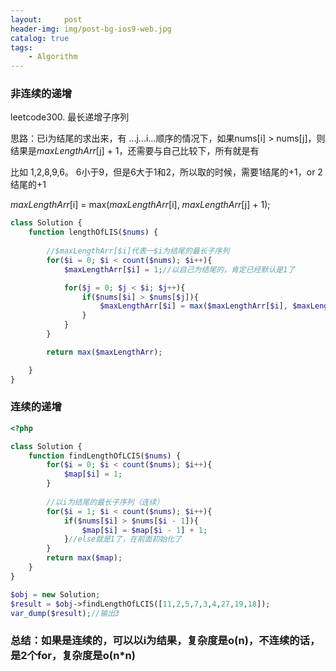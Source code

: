 ```yaml
---
layout:     post
header-img: img/post-bg-ios9-web.jpg
catalog: true
tags:
    - Algorithm
---
```


### 非连续的递增
leetcode300. 最长递增子序列

思路：已i为结尾的求出来，有 ...j...i...顺序的情况下，如果nums[i] > nums[j]，则结果是$maxLengthArr[$j] + 1，还需要与自己比较下，所有就是有

比如 1,2,8,9,6。  6小于9，但是6大于1和2，所以取的时候，需要1结尾的+1，or 2结尾的+1

$maxLengthArr[$i] = max($maxLengthArr[$i], $maxLengthArr[$j] + 1);



```php
class Solution {
    function lengthOfLIS($nums) {
        
        //$maxLengthArr[$i]代表一$i为结尾的最长子序列
        for($i = 0; $i < count($nums); $i++){
            $maxLengthArr[$i] = 1;//以自己为结尾的，肯定已经默认是1了

            for($j = 0; $j < $i; $j++){
                if($nums[$i] > $nums[$j]){
                    $maxLengthArr[$i] = max($maxLengthArr[$i], $maxLengthArr[$j] + 1);
                }
            }
        }

        return max($maxLengthArr);

    }
}
```

### 连续的递增
```php
<?php 

class Solution {
    function findLengthOfLCIS($nums) {
        for($i = 0; $i < count($nums); $i++){
            $map[$i] = 1;
        }
        
        //以i为结尾的最长子序列（连续）
        for($i = 1; $i < count($nums); $i++){
            if($nums[$i] > $nums[$i - 1]){
                $map[$i] = $map[$i - 1] + 1;
            }//else就是1了，在前面初始化了
        }
        return max($map);
    }
}

$obj = new Solution;
$result = $obj->findLengthOfLCIS([11,2,5,7,3,4,27,19,18]);
var_dump($result);//输出3


```


### 总结：如果是连续的，可以以i为结果，复杂度是o(n)，不连续的话，是2个for，复杂度是o(n*n)

